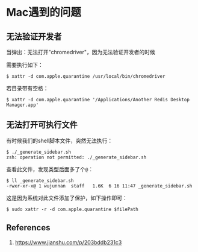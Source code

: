 # Mac遇到的问题

## 无法验证开发者

当弹出：无法打开"chromedriver"，因为无法验证开发者的时候

需要执行如下：

```
$ xattr -d com.apple.quarantine /usr/local/bin/chromedriver
```

若目录带有空格：

```
$ xattr -d com.apple.quarantine '/Applications/Another Redis Desktop Manager.app'
```

## 无法打开可执行文件

有时候我们的shell脚本文件，突然无法执行：

```
$ ./_generate_sidebar.sh
zsh: operation not permitted: ./_generate_sidebar.sh
```

查看此文件，发现类型后面多了个`@`：

```
$ ll _generate_sidebar.sh
-rwxr-xr-x@ 1 wujunnan  staff   1.6K  6 16 11:47 _generate_sidebar.sh
```

这是因为系统对此文件添加了保护，如下操作即可：

```
$ sudo xattr -r -d com.apple.quarantine $filePath
```

## References

1. https://www.jianshu.com/p/203bddb231c3